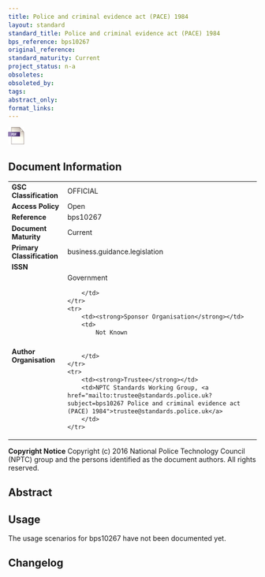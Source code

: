 ```yaml
---
title: Police and criminal evidence act (PACE) 1984
layout: standard
standard_title: Police and criminal evidence act (PACE) 1984
bps_reference: bps10267
original_reference: 
standard_maturity: Current
project_status: n-a
obsoletes: 
obsoleted_by: 
tags: 
abstract_only:
format_links:
---
```





<a target="_blank" href="../library/bps10267/bps10267.pdf">
    <img src="../images/pdf@0.5x.png" alt="pdf link" title="pdf link" style="max-height:35px;">
</a>






## Document Information

<table>
    <tr>
        <td><strong>GSC Classification</strong></td>
        <td>OFFICIAL</td>
    </tr>
    <tr>
        <td><strong>Access Policy</strong></td>
        <td>Open</td>
    </tr>
    <tr>
        <td><strong>Reference </strong></td>
        <td>bps10267 </td>
    </tr>
    <tr>
        <td><strong>Document Maturity</strong></td>
        <td>Current</td>
    </tr>
    <tr>
        <td><strong>Primary Classification</strong></td>
        <td>business.guidance.legislation</td>
    </tr>
    <tr>
        <td><strong>ISSN</strong></td>
        <td></td>
    </tr>
    <tr>
        <td><strong>Author Organisation</strong></td>
        <td>
            Government
            
            
        </td>
    </tr>
    <tr>
        <td><strong>Sponsor Organisation</strong></td>
        <td>
            Not Known
            
            
        </td>
    </tr>
    <tr>
        <td><strong>Trustee</strong></td>
        <td>NPTC Standards Working Group, <a href="mailto:trustee@standards.police.uk?subject=bps10267 Police and criminal evidence act (PACE) 1984">trustee@standards.police.uk</a>
        </td>
    </tr>
</table>

**Copyright Notice**
Copyright (c) 2016 National Police Technology Council (NPTC) group and the persons identified as the document authors. All rights reserved.</p>
## Abstract
      

        
## Usage
The usage scenarios for bps10267 have not been documented yet.

## Changelog

